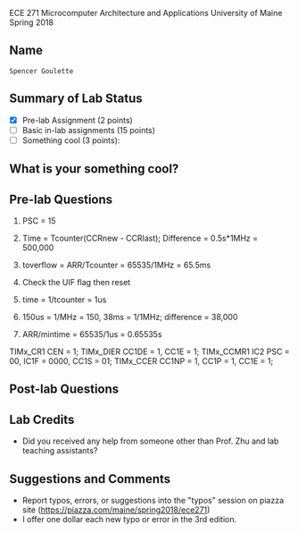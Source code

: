 ECE 271 Microcomputer Architecture and Applications
University of Maine
Spring 2018     

Name
-----------
```
Spencer Goulette
```

Summary of Lab Status
-------
- [X] Pre-lab Assignment (2 points) 
- [ ] Basic in-lab assignments (15 points) 
- [ ] Something cool (3 points): 

What is your something cool?
-------

Pre-lab Questions
-------
1. PSC = 15
2. Time = Tcounter(CCRnew - CCRlast); Difference = 0.5s*1MHz = 500,000
3. toverflow = ARR/Tcounter = 65535/1MHz = 65.5ms
4. Check the UIF flag then reset

1. time = 1/tcounter = 1us
2. 150us = 1/MHz = 150, 38ms = 1/1MHz; difference = 38,000
3. ARR/mintime = 65535/1us = 0.65535s

TIMx_CR1 CEN = 1; TIMx_DIER CC1DE = 1, CC1E = 1; TIMx_CCMR1 IC2 PSC = 00, IC1F = 0000, CC1S = 01; TIMx_CCER CC1NP = 1, CC1P = 1, CC1E = 1;

Post-lab Questions
-------

Lab Credits
-------
* Did you received any help from someone other than Prof. Zhu and lab teaching assistants?

Suggestions and Comments
-------
* Report typos, errors, or suggestions into the "typos" session on piazza site (https://piazza.com/maine/spring2018/ece271)
* I offer one dollar each new typo or error in the 3rd edition.
